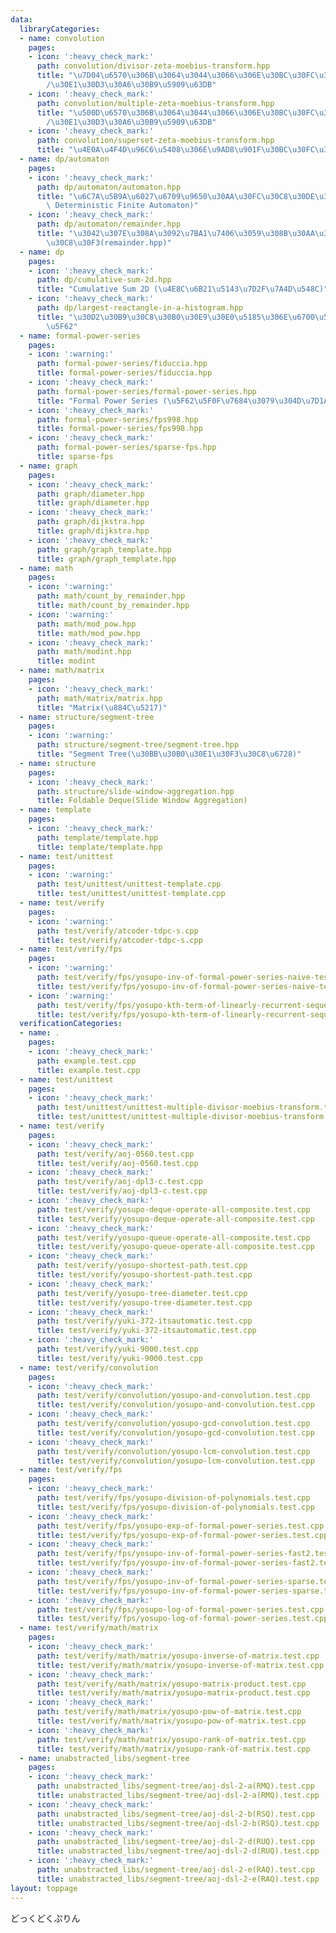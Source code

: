 ```yaml
---
data:
  libraryCategories:
  - name: convolution
    pages:
    - icon: ':heavy_check_mark:'
      path: convolution/divisor-zeta-moebius-transform.hpp
      title: "\u7D04\u6570\u306B\u3064\u3044\u3066\u306E\u30BC\u30FC\u30BF\u5909\u63DB\
        /\u30E1\u30D3\u30A6\u30B9\u5909\u63DB"
    - icon: ':heavy_check_mark:'
      path: convolution/multiple-zeta-moebius-transform.hpp
      title: "\u500D\u6570\u306B\u3064\u3044\u3066\u306E\u30BC\u30FC\u30BF\u5909\u63DB\
        /\u30E1\u30D3\u30A6\u30B9\u5909\u63DB"
    - icon: ':heavy_check_mark:'
      path: convolution/superset-zeta-moebius-transform.hpp
      title: "\u4E0A\u4F4D\u96C6\u5408\u306E\u9AD8\u901F\u30BC\u30FC\u30BF\u5909\u63DB"
  - name: dp/automaton
    pages:
    - icon: ':heavy_check_mark:'
      path: dp/automaton/automaton.hpp
      title: "\u6C7A\u5B9A\u6027\u6709\u9650\u30AA\u30FC\u30C8\u30DE\u30C8\u30F3(DFA,\
        \ Deterministic Finite Automaton)"
    - icon: ':heavy_check_mark:'
      path: dp/automaton/remainder.hpp
      title: "\u3042\u307E\u308A\u3092\u7BA1\u7406\u3059\u308B\u30AA\u30FC\u30C8\u30DE\
        \u30C8\u30F3(remainder.hpp)"
  - name: dp
    pages:
    - icon: ':heavy_check_mark:'
      path: dp/cumulative-sum-2d.hpp
      title: "Cumulative Sum 2D (\u4E8C\u6B21\u5143\u7D2F\u7A4D\u548C)"
    - icon: ':heavy_check_mark:'
      path: dp/largest-reactangle-in-a-histogram.hpp
      title: "\u30D2\u30B9\u30C8\u30B0\u30E9\u30E0\u5185\u306E\u6700\u5927\u9577\u65B9\
        \u5F62"
  - name: formal-power-series
    pages:
    - icon: ':warning:'
      path: formal-power-series/fiduccia.hpp
      title: formal-power-series/fiduccia.hpp
    - icon: ':heavy_check_mark:'
      path: formal-power-series/formal-power-series.hpp
      title: "Formal Power Series (\u5F62\u5F0F\u7684\u3079\u304D\u7D1A\u6570)"
    - icon: ':heavy_check_mark:'
      path: formal-power-series/fps998.hpp
      title: formal-power-series/fps998.hpp
    - icon: ':heavy_check_mark:'
      path: formal-power-series/sparse-fps.hpp
      title: sparse-fps
  - name: graph
    pages:
    - icon: ':heavy_check_mark:'
      path: graph/diameter.hpp
      title: graph/diameter.hpp
    - icon: ':heavy_check_mark:'
      path: graph/dijkstra.hpp
      title: graph/dijkstra.hpp
    - icon: ':heavy_check_mark:'
      path: graph/graph_template.hpp
      title: graph/graph_template.hpp
  - name: math
    pages:
    - icon: ':warning:'
      path: math/count_by_remainder.hpp
      title: math/count_by_remainder.hpp
    - icon: ':warning:'
      path: math/mod_pow.hpp
      title: math/mod_pow.hpp
    - icon: ':heavy_check_mark:'
      path: math/modint.hpp
      title: modint
  - name: math/matrix
    pages:
    - icon: ':heavy_check_mark:'
      path: math/matrix/matrix.hpp
      title: "Matrix(\u884C\u5217)"
  - name: structure/segment-tree
    pages:
    - icon: ':warning:'
      path: structure/segment-tree/segment-tree.hpp
      title: "Segment Tree(\u30BB\u30B0\u30E1\u30F3\u30C8\u6728)"
  - name: structure
    pages:
    - icon: ':heavy_check_mark:'
      path: structure/slide-window-aggregation.hpp
      title: Foldable Deque(Slide Window Aggregation)
  - name: template
    pages:
    - icon: ':heavy_check_mark:'
      path: template/template.hpp
      title: template/template.hpp
  - name: test/unittest
    pages:
    - icon: ':warning:'
      path: test/unittest/unittest-template.cpp
      title: test/unittest/unittest-template.cpp
  - name: test/verify
    pages:
    - icon: ':warning:'
      path: test/verify/atcoder-tdpc-s.cpp
      title: test/verify/atcoder-tdpc-s.cpp
  - name: test/verify/fps
    pages:
    - icon: ':warning:'
      path: test/verify/fps/yosupo-inv-of-formal-power-series-naive-test.cpp
      title: test/verify/fps/yosupo-inv-of-formal-power-series-naive-test.cpp
    - icon: ':warning:'
      path: test/verify/fps/yosupo-kth-term-of-linearly-recurrent-sequence-test.cpp
      title: test/verify/fps/yosupo-kth-term-of-linearly-recurrent-sequence-test.cpp
  verificationCategories:
  - name: .
    pages:
    - icon: ':heavy_check_mark:'
      path: example.test.cpp
      title: example.test.cpp
  - name: test/unittest
    pages:
    - icon: ':heavy_check_mark:'
      path: test/unittest/unittest-multiple-divisor-moebius-transform.test.cpp
      title: test/unittest/unittest-multiple-divisor-moebius-transform.test.cpp
  - name: test/verify
    pages:
    - icon: ':heavy_check_mark:'
      path: test/verify/aoj-0560.test.cpp
      title: test/verify/aoj-0560.test.cpp
    - icon: ':heavy_check_mark:'
      path: test/verify/aoj-dpl3-c.test.cpp
      title: test/verify/aoj-dpl3-c.test.cpp
    - icon: ':heavy_check_mark:'
      path: test/verify/yosupo-deque-operate-all-composite.test.cpp
      title: test/verify/yosupo-deque-operate-all-composite.test.cpp
    - icon: ':heavy_check_mark:'
      path: test/verify/yosupo-queue-operate-all-composite.test.cpp
      title: test/verify/yosupo-queue-operate-all-composite.test.cpp
    - icon: ':heavy_check_mark:'
      path: test/verify/yosupo-shortest-path.test.cpp
      title: test/verify/yosupo-shortest-path.test.cpp
    - icon: ':heavy_check_mark:'
      path: test/verify/yosupo-tree-diameter.test.cpp
      title: test/verify/yosupo-tree-diameter.test.cpp
    - icon: ':heavy_check_mark:'
      path: test/verify/yuki-372-itsautomatic.test.cpp
      title: test/verify/yuki-372-itsautomatic.test.cpp
    - icon: ':heavy_check_mark:'
      path: test/verify/yuki-9000.test.cpp
      title: test/verify/yuki-9000.test.cpp
  - name: test/verify/convolution
    pages:
    - icon: ':heavy_check_mark:'
      path: test/verify/convolution/yosupo-and-convolution.test.cpp
      title: test/verify/convolution/yosupo-and-convolution.test.cpp
    - icon: ':heavy_check_mark:'
      path: test/verify/convolution/yosupo-gcd-convolution.test.cpp
      title: test/verify/convolution/yosupo-gcd-convolution.test.cpp
    - icon: ':heavy_check_mark:'
      path: test/verify/convolution/yosupo-lcm-convolution.test.cpp
      title: test/verify/convolution/yosupo-lcm-convolution.test.cpp
  - name: test/verify/fps
    pages:
    - icon: ':heavy_check_mark:'
      path: test/verify/fps/yosupo-division-of-polynomials.test.cpp
      title: test/verify/fps/yosupo-division-of-polynomials.test.cpp
    - icon: ':heavy_check_mark:'
      path: test/verify/fps/yosupo-exp-of-formal-power-series.test.cpp
      title: test/verify/fps/yosupo-exp-of-formal-power-series.test.cpp
    - icon: ':heavy_check_mark:'
      path: test/verify/fps/yosupo-inv-of-formal-power-series-fast2.test.cpp
      title: test/verify/fps/yosupo-inv-of-formal-power-series-fast2.test.cpp
    - icon: ':heavy_check_mark:'
      path: test/verify/fps/yosupo-inv-of-formal-power-series-sparse.test.cpp
      title: test/verify/fps/yosupo-inv-of-formal-power-series-sparse.test.cpp
    - icon: ':heavy_check_mark:'
      path: test/verify/fps/yosupo-log-of-formal-power-series.test.cpp
      title: test/verify/fps/yosupo-log-of-formal-power-series.test.cpp
  - name: test/verify/math/matrix
    pages:
    - icon: ':heavy_check_mark:'
      path: test/verify/math/matrix/yosupo-inverse-of-matrix.test.cpp
      title: test/verify/math/matrix/yosupo-inverse-of-matrix.test.cpp
    - icon: ':heavy_check_mark:'
      path: test/verify/math/matrix/yosupo-matrix-product.test.cpp
      title: test/verify/math/matrix/yosupo-matrix-product.test.cpp
    - icon: ':heavy_check_mark:'
      path: test/verify/math/matrix/yosupo-pow-of-matrix.test.cpp
      title: test/verify/math/matrix/yosupo-pow-of-matrix.test.cpp
    - icon: ':heavy_check_mark:'
      path: test/verify/math/matrix/yosupo-rank-of-matrix.test.cpp
      title: test/verify/math/matrix/yosupo-rank-of-matrix.test.cpp
  - name: unabstracted_libs/segment-tree
    pages:
    - icon: ':heavy_check_mark:'
      path: unabstracted_libs/segment-tree/aoj-dsl-2-a(RMQ).test.cpp
      title: unabstracted_libs/segment-tree/aoj-dsl-2-a(RMQ).test.cpp
    - icon: ':heavy_check_mark:'
      path: unabstracted_libs/segment-tree/aoj-dsl-2-b(RSQ).test.cpp
      title: unabstracted_libs/segment-tree/aoj-dsl-2-b(RSQ).test.cpp
    - icon: ':heavy_check_mark:'
      path: unabstracted_libs/segment-tree/aoj-dsl-2-d(RUQ).test.cpp
      title: unabstracted_libs/segment-tree/aoj-dsl-2-d(RUQ).test.cpp
    - icon: ':heavy_check_mark:'
      path: unabstracted_libs/segment-tree/aoj-dsl-2-e(RAQ).test.cpp
      title: unabstracted_libs/segment-tree/aoj-dsl-2-e(RAQ).test.cpp
layout: toppage
---
```

どっくどくぷりん